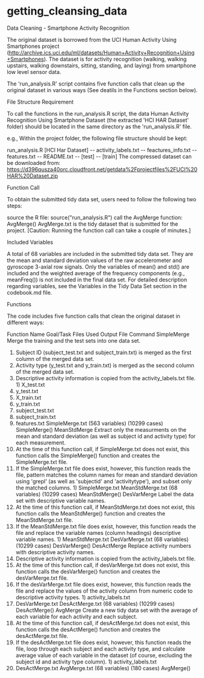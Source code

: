 # getting_cleansing_data

Data Cleaning - Smartphone Activity Recognition

The original dataset is borrowed from the UCI Human Activity Using Smartphones project (http://archive.ics.uci.edu/ml/datasets/Human+Activity+Recognition+Using+Smartphones). The dataset is for activity recognition (walking, walking upstairs, walking downstairs, sitting, standing, and laying) from smartphone low level sensor data.

The 'run_analysis.R' script contains five function calls that clean up the original dataset in various ways (See deatils in the Functions section below).

File Structure Requirement

To call the functions in the run_analysis.R script, the data Human Activity Recognition Using Smartphone Dataset (the extracted 'HCI HAR Dataset' folder) should be located in the same directory as the 'run_analysis.R' file.

e.g., Within the project folder, the following file structure should be kept:

run_analysis.R
[HCI Har Dataset]
-- activity_labels.txt
-- feactures_info.txt
-- features.txt
-- README.txt
-- [test]
-- [train]
The compressed dataset can be downloaded from: https://d396qusza40orc.cloudfront.net/getdata%2Fprojectfiles%2FUCI%20HAR%20Dataset.zip

Function Call

To obtain the submitted tidy data set, users need to follow the following two steps:

source the R file: source("run_analysis.R")
call the AvgMerge function: AvgMerge()
AvgMerge.txt is the tidy dataset that is submitted for the project.
[Caution: Running the function call can take a couple of minutes.]

Included Variables

A total of 68 variables are included in the submitted tidy data set. They are the mean and standard deviation values of the raw accelerometer and gyroscope 3-axial row signals. Only the variables of mean() and std() are included and the weighted average of the frequency components (e.g., meanFreq()) is not included in the final data set. For detailed description regarding variables, see the Variables in the Tidy Data Set section in the codebook.md file.

Functions

The code includes five function calls that clean the original dataset in different ways:

Function Name	Goal/Task	Files Used	Output File	Command
SimpleMerge	Merge the training and the test sets into one data set.
1) Subject ID (subject_test.txt and subject_train.txt) is merged as the first column of the merged data set.
2) Activity type (y_test.txt and y_train.txt) is merged as the second column of the merged data set.
3) Descriptive activity information is copied from the activity_labels.txt file.	1) X_test.txt
2) y_test.txt
3) X_train.txt
4) y_train.txt
5) subject_test.txt 
6) subject_train.txt
7) features.txt	SimpleMerge.txt
(563 variables) 
(10299 cases)	SimpleMerge()
MeanStdMerge	Extract only the measurments on the mean and standard deviation (as well as subject id and activity type) for each measurement.
1) At the time of this function call, if SimpleMerge.txt does not exist, this function calls the SimpleMerge() function and creates the SimpleMerge.txt file.
2) If the SimpleMerge.txt file does exist, however, this function reads the file, pattern matches the column names for mean and standard deviation using 'grepl' (as well as 'subjectid' and 'activitytype'), and subset only the matched columns.	1) SimpleMerge.txt	MeanStdMerge.txt
(68 variables) 
(10299 cases)	MeanStdMerge()
DesVarMerge	Label the data set with descriptive variable names.
1) At the time of this function call, if MeanStdMerge.txt does not exist, this function calls the MeanStdMerge() function and creates the MeanStdMerge.txt file.
2) If the MeanStdMerge.txt file does exist, however, this function reads the file and replace the variable names (column headings) descriptive variable names.	1) MeanStdMerge.txt	DesVarMerge.txt
(68 variables) 
(10299 cases)	DesVarMerge()
DesActMerge	Replace activity numbers with descriptive activity names.
1) Descriptive activity information is copied from the activity_labels.txt file.
2) At the time of this function call, if desVarMerge.txt does not exist, this function calls the desVarMerge() function and creates the desVarMerge.txt file.
3) If the desVarMerge.txt file does exist, however, this function reads the file and replace the values of the activity column from numeric code to descriptive activity types.	1) activity_labels.txt 
2) DesVarMerge.txt	DesActMerge.txt
(68 variables) 
(10299 cases)	DesActMerge()
AvgMerge	Create a new tidy data set with the average of each variable for each activity and each subject.
1) At the time of this function call, if desActMerge.txt does not exist, this function calls the desActMerge() function and creates the desActMerge.txt file.
2) If the desActMerge.txt file does exist, however, this function reads the file, loop through each subject and each activity type, and calculate average value of each variable in the dataset (of course, excluding the subject id and activity type column).	1) activity_labels.txt 
2) DesActMerge.txt	AvgMerge.txt
(68 variables) 
(180 cases)	AvgMerge()
